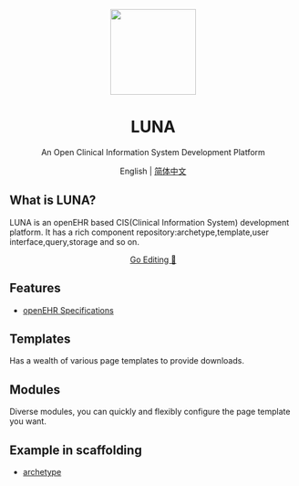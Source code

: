 <p align="center">
  <a href="http://landing.ant.design">
    <img width="150px" height="150px" src="https://gw.alipayobjects.com/zos/rmsportal/hSYPdZJwZeXAgfkktcEu.svg"/>
  </a>
</p>
<h1 align="center">LUNA</h1>

<div align="center">
  

An Open Clinical Information System Development Platform


</div>

<div align="center">English | <a href="./README-zh_CN.md">简体中文</a></div>

## What is LUNA?

LUNA is an openEHR based CIS(Clinical Information System) development platform. It has a rich component repository:archetype,template,user interface,query,storage and so on.

<div align="center">
  <a href="https://landing.ant.design/edit">Go Editing 📝</a>
</div>

## Features

- [openEHR Specifications](https://specifications.openehr.org/)

## Templates

Has a wealth of various page templates to provide downloads.


## Modules

Diverse modules, you can quickly and flexibly configure the page template you want.

## Example in scaffolding

- [archetype](https://github.com/ant-motion/ant-motion-dva-cli-example)

